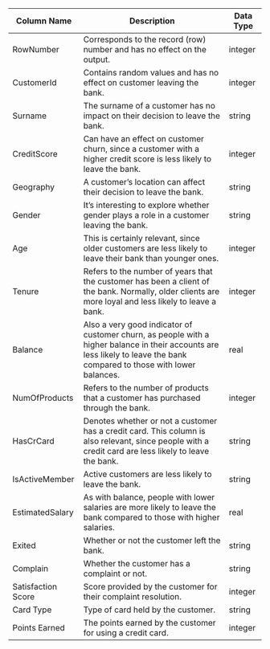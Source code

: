 
| Column Name        | Description                                           | Data Type |
|--------------------|-------------------------------------------------------|-----------|
| RowNumber          | Corresponds to the record (row) number and has no effect on the output. | integer   |
| CustomerId         | Contains random values and has no effect on customer leaving the bank. | integer   |
| Surname            | The surname of a customer has no impact on their decision to leave the bank. | string    |
| CreditScore        | Can have an effect on customer churn, since a customer with a higher credit score is less likely to leave the bank. | integer   |
| Geography          | A customer’s location can affect their decision to leave the bank. | string    |
| Gender             | It’s interesting to explore whether gender plays a role in a customer leaving the bank. | string    |
| Age                | This is certainly relevant, since older customers are less likely to leave their bank than younger ones. | integer   |
| Tenure             | Refers to the number of years that the customer has been a client of the bank. Normally, older clients are more loyal and less likely to leave a bank. | integer   |
| Balance            | Also a very good indicator of customer churn, as people with a higher balance in their accounts are less likely to leave the bank compared to those with lower balances. | real      |
| NumOfProducts      | Refers to the number of products that a customer has purchased through the bank. | integer   |
| HasCrCard          | Denotes whether or not a customer has a credit card. This column is also relevant, since people with a credit card are less likely to leave the bank. | string    |
| IsActiveMember     | Active customers are less likely to leave the bank.    | string    |
| EstimatedSalary    | As with balance, people with lower salaries are more likely to leave the bank compared to those with higher salaries. | real      |
| Exited             | Whether or not the customer left the bank.             | string    |
| Complain           | Whether the customer has a complaint or not.           | string    |
| Satisfaction Score | Score provided by the customer for their complaint resolution. | integer   |
| Card Type          | Type of card held by the customer.                     | string    |
| Points Earned      | The points earned by the customer for using a credit card. | integer   |

